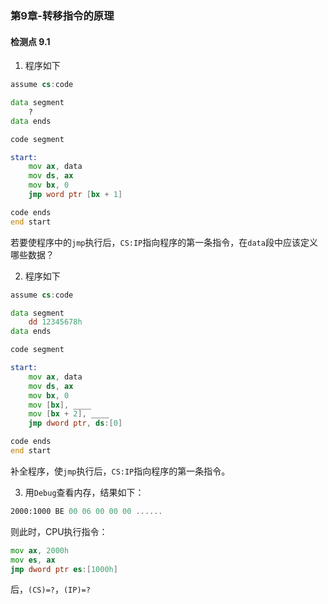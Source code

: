 ### 第9章-转移指令的原理
#### 检测点 9.1

1. 程序如下

```asm
assume cs:code

data segment
    ?
data ends

code segment

start:
    mov ax, data
    mov ds, ax
    mov bx, 0
    jmp word ptr [bx + 1]

code ends
end start
```
若要使程序中的`jmp`执行后，`CS:IP`指向程序的第一条指令，在`data`段中应该定义哪些数据？

2. 程序如下

```asm
assume cs:code

data segment
    dd 12345678h
data ends

code segment

start:
    mov ax, data
    mov ds, ax
    mov bx, 0
    mov [bx], ____
    mov [bx + 2], ____
    jmp dword ptr, ds:[0]

code ends
end start
```
补全程序，使`jmp`执行后，`CS:IP`指向程序的第一条指令。

3. 用`Debug`查看内存，结果如下：

```asm
2000:1000 BE 00 06 00 00 00 ......
```

则此时，CPU执行指令：

```asm
mov ax, 2000h
mov es, ax
jmp dword ptr es:[1000h]
```
后，`(CS)=?`，`(IP)=?`